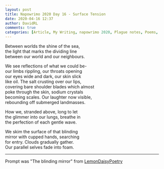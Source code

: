 ```yaml
---  
layout: post  
title: Napowrimo 2020 Day 16 - Surface Tension  
date: 2020-04-16 12:37  
author: DavidRL  
comments: true  
categories: [Article, My Writing, napowrimo 2020, Plague notes, Poems, Poetry]  
---  
```

Between worlds the shine of the sea,  
the light that marks the dividing line  
between our world and our neighbours.  
  
We see reflections of what we could be-  
our limbs rippling, our throats opening  
our eyes wide and dark, our skin slick  
like oil. The salt crusting over our lips,  
covering bare shoulder blades which almost  
poke through the skin, sodium crystals  
becoming scales. Our laughter now visible,  
rebounding off submerged landmasses.  
  
How we, stranded above, long to let  
the glimmer into our lungs, breathe in  
the perfection of each gentle wave.  
  
We skim the surface of that blinding  
mirror with cupped hands, searching  
for entry. Clouds gradually gather.  
Our parallel selves fade into foam.  
  
***  
  
Prompt was "The blinding mirror" from <a href="https://www.instagram.com/lemondaisypoetry/">LemonDaisyPoetry</a>  
  
